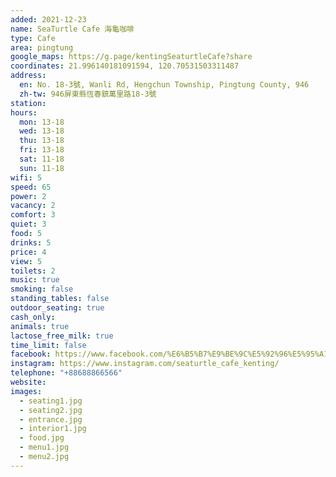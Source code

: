 ```yaml
---
added: 2021-12-23
name: SeaTurtle Cafe 海龜咖啡
type: Cafe
area: pingtung
google_maps: https://g.page/kentingSeaturtleCafe?share
coordinates: 21.996140181091594, 120.70531503311487
address:
  en: No. 18-3號, Wanli Rd, Hengchun Township, Pingtung County, 946
  zh-tw: 946屏東縣恆春鎮萬里路18-3號
station: 
hours:
  mon: 13-18
  wed: 13-18
  thu: 13-18
  fri: 13-18
  sat: 11-18
  sun: 11-18
wifi: 5
speed: 65
power: 2
vacancy: 2
comfort: 3
quiet: 3
food: 5
drinks: 5
price: 4
view: 5
toilets: 2
music: true
smoking: false
standing_tables: false
outdoor_seating: true
cash_only: 
animals: true
lactose_free_milk: true
time_limit: false
facebook: https://www.facebook.com/%E6%B5%B7%E9%BE%9C%E5%92%96%E5%95%A1-SeaTurtle-Cafe-307093386852440/
instagram: https://www.instagram.com/seaturtle_cafe_kenting/
telephone: "+88688866566"
website: 
images:
  - seating1.jpg
  - seating2.jpg
  - entrance.jpg
  - interior1.jpg
  - food.jpg
  - menu1.jpg
  - menu2.jpg
---
```

